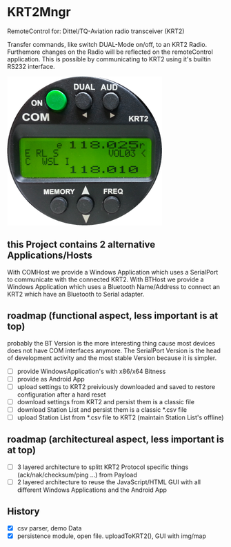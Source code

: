 # KRT2Mngr
RemoteControl for: Dittel/TQ-Aviation radio transceiver (KRT2)

Transfer commands, like switch DUAL-Mode on/off, to an KRT2 Radio. Furthemore changes on the Radio will be reflected on the remoteControl application.
This is possible by communicating to KRT2 using it's builtin RS232 interface.

![classic KRT2](KRT2old.png)

## this Project contains 2 alternative Applications/Hosts
With COMHost we provide a Windows Application which uses a SerialPort to communicate with the connected KRT2.
With BTHost we provide a Windows Application which uses a Bluetooth Name/Address to connect an KRT2 which have an Bluetooth to Serial adapter.

## roadmap (functional aspect, less important is at top)
probably the BT Version is the more interesting thing cause most devices does not have COM interfaces anymore.
The SerialPort Version is the head of development activity and the most stable Version because it is simpler.
- [ ] provide WindowsApplication's with x86/x64 Bitness
- [ ] provide as Android App
- [ ] upload settings to KRT2 preiviously downloaded and saved to restore configuration after a hard reset
- [ ] download settings from KRT2 and persist them is a classic file
- [ ] download Station List and persist them is a classic *.csv file
- [ ] upload Station List from *.csv file to KRT2 (maintain Station List's offline)

## roadmap (architectureal aspect, less important is at top)
- [ ] 3 layered architecture to splitt KRT2 Protocol specific things (ack/nak/checksum/ping ...) from Payload
- [ ] 2 layered architecture to reuse the JavaScript/HTML GUI with all different Windows Applications and the Android App

## History
- [X] csv parser, demo Data
- [X] persistence module, open file. uploadToKRT2(), GUI with img/map
